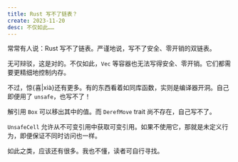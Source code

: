 ```yaml
---
title: Rust 写不了链表？
create: 2023-11-20
desc: 不仅如此……
---
```


常常有人说：Rust 写不了链表。严谨地说，写不了安全、零开销的双链表。

无可辩驳，这是对的。不仅如此，`Vec` 等容器也无法写得安全、零开销。它们都需要更精细地控制内存。

不过，惊{喜|xià}还有更多。有的东西看着如同库函数，实则是编译器开洞。自己即便用了 `unsafe`，也写不了！

解引用 `Box` 可以移出其中的值。而 `DerefMove` trait 尚不存在，自己写不了。

`UnsafeCell` 允许从不可变引用中获取可变引用。如果不使用它，那就是未定义行为，即便保证不同时访问也一样。

如此之类，应该还有很多。我也不懂，读者可自行寻找。
